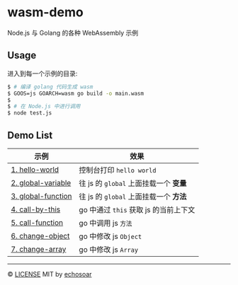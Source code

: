# wasm-demo
Node.js 与 Golang 的各种 WebAssembly 示例

## Usage

进入到每一个示例的目录:

```bash
$ # 编译 golang 代码生成 wasm
$ GOOS=js GOARCH=wasm go build -o main.wasm
$
$ # 在 Node.js 中进行调用
$ node test.js
```

## Demo List
| 示例 | 效果 |
|---|---|
| [1. hello-world](./hello-world) | 控制台打印 `hello world` |
| [2. global-variable](./global-variable) | 往 js 的 `global` 上面挂载一个 **变量** |
| [3. global-function](./global-function) | 往 js 的 `global` 上面挂载一个 **方法** |
| [4. call-by-this](./call-by-this) | go 中通过 `this` 获取 js 的当前上下文 |
| [5. call-function](./call-function) | go 中调用 js `方法` |
| [6. change-object](./change-object) | go 中修改 js `Object` |
| [7. change-array](./change-array) | go 中修改 js `Array` |

---

©  [LICENSE](./LICENSE) MIT by [echosoar](https://github.com/echosoar)